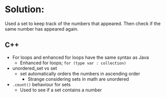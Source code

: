# Solution: 
Used a set to keep track of the numbers that appeared. Then check if the same number has appeared again.  

## C++
-	For loops and enhanced for loops have the same syntax as Java
	-	Enhanced for loops; `for (type var : collection)`
-	unordered_set vs set
    - set automatically orders the numbers in ascending order
        - Strange considering sets in math are unordered 
-	`.count()` behaviour for sets
    - Used to see if a set contains a number 